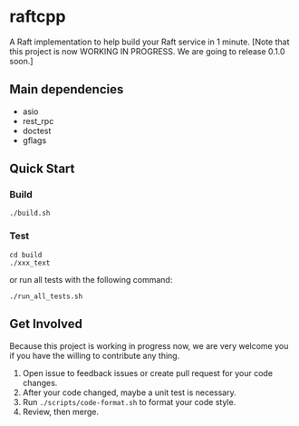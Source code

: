 # raftcpp
A Raft implementation to help build your Raft service in 1 minute.
[Note that this project is now WORKING IN PROGRESS. We are going to release 0.1.0 soon.]

## Main dependencies
- asio
- rest_rpc
- doctest
- gflags

## Quick Start
### Build
```shell script
./build.sh
```
### Test
```shell script
cd build
./xxx_text
```
or run all tests with the following command:
```shell script
./run_all_tests.sh
```

## Get Involved
Because this project is working in progress now, we are very welcome you if 
you have the willing to contribute any thing.

1. Open issue to feedback issues or create pull request for your code changes.
2. After your code changed, maybe a unit test is necessary.
3. Run `./scripts/code-format.sh` to format your code style.
4. Review, then merge.
